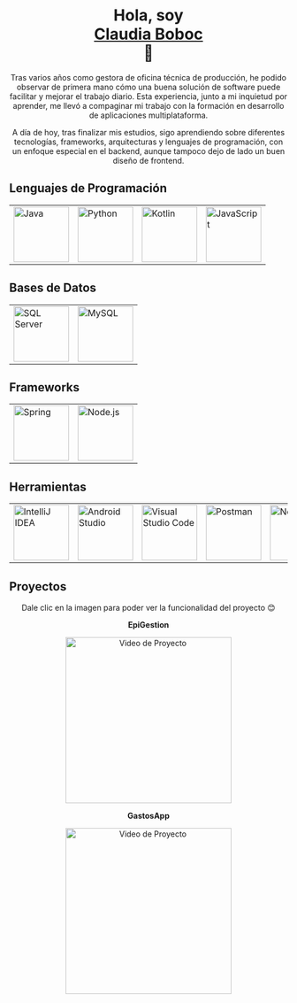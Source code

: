<h1 align="center">Hola, soy <div class="badge-base LI-profile-badge" data-locale="es_ES" data-size="medium" data-theme="dark" data-type="HORIZONTAL" data-vanity="claudia-boboc-687ab2152" data-version="v1"><a class="badge-base__link LI-simple-link" href="https://es.linkedin.com/in/claudia-boboc-687ab2152?trk=profile-badge">Claudia Boboc</a></div> 👋</h1>
<p align="center">
  Tras varios años como gestora de oficina técnica de producción, he podido observar de primera mano cómo una buena solución de software puede facilitar y mejorar el trabajo diario. Esta experiencia, junto a mi inquietud por aprender, me llevó a compaginar mi trabajo con la formación en desarrollo de aplicaciones multiplataforma.
</p>

<p align="center">
  A día de hoy, tras finalizar mis estudios, sigo aprendiendo sobre diferentes tecnologías, frameworks, arquitecturas y lenguajes de programación, con un enfoque especial en el backend, aunque tampoco dejo de lado un buen diseño de frontend.
</p>

<h2>Lenguajes de Programación</h2>
<table align="center">
  <tr>
    <td><img src="https://github.com/user-attachments/assets/948a3f63-256b-45b5-adf3-07e6dbc0b4f6" alt="Java" width="100"/></td>
    <td><img src="https://github.com/user-attachments/assets/f051a4d7-c8f6-44f6-91ec-53116f8bd2a4" alt="Python" width="100"/></td>
    <td><img src="https://github.com/user-attachments/assets/fb833ec3-a594-49b9-ad81-a062c56afc84" alt="Kotlin" width="100"/></td>
    <td><img src="https://github.com/user-attachments/assets/fa7b015b-c323-4cc9-af2e-81497f2f79db" alt="JavaScript" width="100"/></td>
  </tr>
</table>

<h2>Bases de Datos</h2>
<table align="center">
  <tr>
    <td><img src="https://github.com/user-attachments/assets/34c91b45-d9d5-467f-9917-408a04eafa7b" alt="SQL Server" width="100"/></td>
    <td><img src="https://github.com/user-attachments/assets/bcddfad4-c847-4010-8bc5-204bdfec53d5" alt="MySQL" width="100"/></td>
  </tr>
</table>

<h2>Frameworks</h2>
<table align="center">
  <tr>
    <td><img src="https://github.com/user-attachments/assets/e860666d-75d6-48bf-929a-597af4bb8a5e" alt="Spring" width="100"/></td>
    <td><img src="https://github.com/user-attachments/assets/743e6129-5478-45b7-ae95-f352d9a412a0" alt="Node.js" width="100"/></td>
  </tr>
</table>

<h2>Herramientas</h2>
<table align="center">
  <tr>
    <td><img src="https://github.com/user-attachments/assets/901c6758-a2e0-4af4-89f0-fb8a098bface" alt="IntelliJ IDEA" width="100"/></td>
    <td><img src="https://github.com/user-attachments/assets/2c80b209-1ad2-4896-b196-7005f470510f" alt="Android Studio" width="100"/></td>
    <td><img src="https://github.com/user-attachments/assets/c93c3ed3-1c52-4ba8-b09c-4767beed89f3" alt="Visual Studio Code" width="100"/></td>
    <td><img src="https://github.com/user-attachments/assets/c9430c3f-33b5-4d55-8a54-688777f07057" alt="Postman" width="100"/></td>
    <td><img src="https://github.com/user-attachments/assets/6c9011cb-d3a0-4371-a7d6-4c4ccff9fb76" alt="NetBeans" width="100"/></td>
    <td><img src="https://github.com/user-attachments/assets/6f05bb4b-5fc2-4ef6-aefb-37c9c5035be5" alt="Firebase" width="100"/></td>
  </tr>
</table>
<h2>Proyectos</h2>
<p align="center">
  Dale clic en la imagen para poder ver la funcionalidad del proyecto 😊
</p>
<p align="Center">
  <strong>EpiGestion</strong>
</p>
<p align="Center">
  <a href="https://drive.google.com/file/d/1DOGlRMGuAQoNVSKxgB9O-6q_XNtklUjU/view?usp=drive_link" target="_blank">
    <img src="https://github.com/user-attachments/assets/709d7b24-4ea6-4be1-8eb2-4f6b9f0fd3a7" alt="Video de Proyecto" width="300"/>
  </a>
</p>
<p align="Center">
  <strong>GastosApp</strong>
</p>
<p align="Center">
  <a href="https://drive.google.com/file/d/1k9aN-CrbefeqL0pJH8zdLRopyAUbeiQg/view?usp=drive_link" target="_blank">
    <img src="https://github.com/user-attachments/assets/3b815af4-0545-4f92-94c2-19db56c9de5e" alt="Video de Proyecto" width="300"/>
  </a>
</p>
